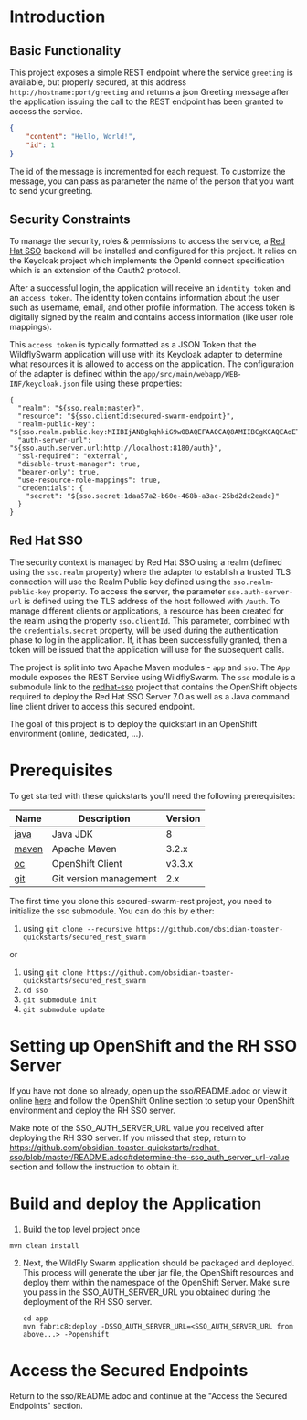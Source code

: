 # Introduction

## Basic Functionality

This project exposes a simple REST endpoint where the service `greeting` is available, but properly secured, at this address `http://hostname:port/greeting`
and returns a json Greeting message after the application issuing the call to the REST endpoint has been granted to access the service.

```json
{
    "content": "Hello, World!",
    "id": 1
}
```

The id of the message is incremented for each request. To customize the message, you can pass as parameter the name of the person that you want to send your greeting.

## Security Constraints

To manage the security, roles & permissions to access the service, a [Red Hat SSO](https://access.redhat.com/documentation/en/red-hat-single-sign-on/7.0/securing-applications-and-services-guide/securing-applications-and-services-guide) backend will be installed and configured for this project.
It relies on the Keycloak project which implements the OpenId connect specification which is an extension of the Oauth2 protocol.

After a successful login, the application will receive an `identity token` and an `access token`.
The identity token contains information about the user such as username, email, and other profile information.
The access token is digitally signed by the realm and contains access information (like user role mappings).

This `access token` is typically formatted as a JSON Token that the WildflySwarm application will use with its Keycloak adapter to determine what resources it is allowed to access on the application.
The configuration of the adapter is defined within the `app/src/main/webapp/WEB-INF/keycloak.json` file using these properties:

```
{
  "realm": "${sso.realm:master}",
  "resource": "${sso.clientId:secured-swarm-endpoint}",
  "realm-public-key": "${sso.realm.public.key:MIIBIjANBgkqhkiG9w0BAQEFAAOCAQ8AMIIBCgKCAQEAoETnPmN55xBJjRzN/cs30OzJ9olkteLVNRjzdTxFOyRtS2ovDfzdhhO9XzUcTMbIsCOAZtSt8K+6yvBXypOSYvI75EUdypmkcK1KoptqY5KEBQ1KwhWuP7IWQ0fshUwD6jI1QWDfGxfM/h34FvEn/0tJ71xN2P8TI2YanwuDZgosdobx/PAvlGREBGuk4BgmexTOkAdnFxIUQcCkiEZ2C41uCrxiS4CEe5OX91aK9HKZV4ZJX6vnqMHmdDnsMdO+UFtxOBYZio+a1jP4W3d7J5fGeiOaXjQCOpivKnP2yU2DPdWmDMyVb67l8DRA+jh0OJFKZ5H2fNgE3II59vdsRwIDAQAB}",
  "auth-server-url": "${sso.auth.server.url:http://localhost:8180/auth}",
  "ssl-required": "external",
  "disable-trust-manager": true,
  "bearer-only": true,
  "use-resource-role-mappings": true,
  "credentials": {
    "secret": "${sso.secret:1daa57a2-b60e-468b-a3ac-25bd2dc2eadc}"
  }
}
```

## Red Hat SSO

The security context is managed by Red Hat SSO using a realm (defined using the `sso.realm` property) where the adapter to establish a trusted TLS connection will use the Realm Public key defined using the `sso.realm-public-key` property.
To access the server, the parameter `sso.auth-server-url` is defined using the TLS address of the host followed with `/auth`.
To manage different clients or applications, a resource has been created for the realm using the property `sso.clientId`.
This parameter, combined with the `credentials.secret` property, will be used during the authentication phase to log in the application.
If, it has been successfully granted, then a token will be issued that the application will use for the subsequent calls.

The project is split into two Apache Maven modules - `app` and `sso`.
The `App` module exposes the REST Service using WildflySwarm.
The `sso` module is a submodule link to the [redhat-sso](https://github.com/obsidian-toaster-quickstarts/redhat-sso) project
 that contains the OpenShift objects required to deploy the Red Hat SSO Server 7.0 as well as a Java command line client
 driver to access this secured endpoint.

The goal of this project is to deploy the quickstart in an OpenShift environment (online, dedicated, ...).

# Prerequisites

To get started with these quickstarts you'll need the following prerequisites:

Name | Description | Version
--- | --- | ---
[java][1] | Java JDK | 8
[maven][2] | Apache Maven | 3.2.x
[oc][3] | OpenShift Client | v3.3.x
[git][4] | Git version management | 2.x

[1]: http://www.oracle.com/technetwork/java/javase/downloads/
[2]: https://maven.apache.org/download.cgi?Preferred=ftp://mirror.reverse.net/pub/apache/
[3]: https://docs.openshift.com/enterprise/3.2/cli_reference/get_started_cli.html
[4]: https://git-scm.com/book/en/v2/Getting-Started-Installing-Git

The first time you clone this secured-swarm-rest project, you need to initialize the sso submodule. You can do this by
either:
  1. using `git clone --recursive https://github.com/obsidian-toaster-quickstarts/secured_rest_swarm`

or

  1. using `git clone https://github.com/obsidian-toaster-quickstarts/secured_rest_swarm`
  1. `cd sso`
  1. `git submodule init`
  1. `git submodule update`

# Setting up OpenShift and the RH SSO Server

If you have not done so already, open up the sso/README.adoc or view it online [here](https://github.com/obsidian-toaster-quickstarts/redhat-sso/blob/master/README.adoc)
and follow the OpenShift Online section to setup your OpenShift environment and deploy the RH SSO server.

Make note of the SSO_AUTH_SERVER_URL value you received after deploying the RH SSO server. If you missed that step, return
to https://github.com/obsidian-toaster-quickstarts/redhat-sso/blob/master/README.adoc#determine-the-sso_auth_server_url-value
section and follow the instruction to obtain it.

# Build and deploy the Application

1. Build the top level project once

  ```
  mvn clean install
  ```

2. Next, the WildFly Swarm application should be packaged and deployed. This process will generate the uber jar file, the OpenShift resources
   and deploy them within the namespace of the OpenShift Server. Make sure you pass in the SSO_AUTH_SERVER_URL you
   obtained during the deployment of the RH SSO server.

    ```
    cd app
    mvn fabric8:deploy -DSSO_AUTH_SERVER_URL=<SSO_AUTH_SERVER_URL from above...> -Popenshift
    ```
# Access the Secured Endpoints

Return to the sso/README.adoc and continue at the "Access the Secured Endpoints" section.
